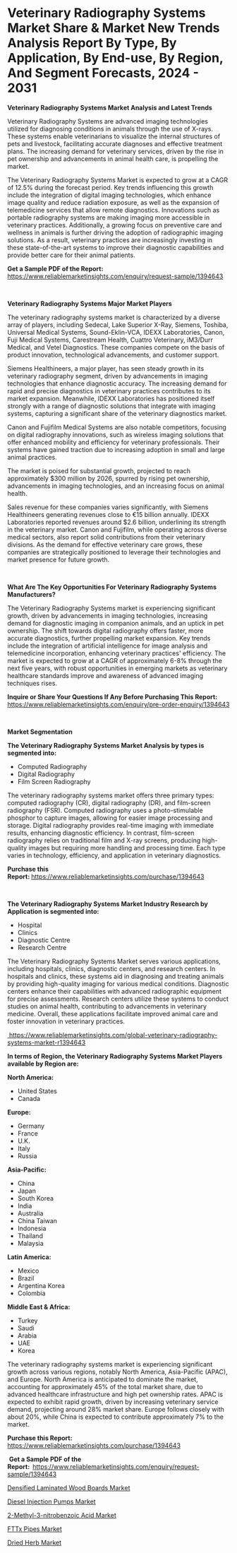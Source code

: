 <p><h1>Veterinary Radiography Systems Market Share & Market New Trends Analysis Report By Type, By Application, By End-use, By Region, And Segment Forecasts, 2024 - 2031</h1></p><p><strong>Veterinary Radiography Systems Market Analysis and Latest Trends</strong></p>
<p><p>Veterinary Radiography Systems are advanced imaging technologies utilized for diagnosing conditions in animals through the use of X-rays. These systems enable veterinarians to visualize the internal structures of pets and livestock, facilitating accurate diagnoses and effective treatment plans. The increasing demand for veterinary services, driven by the rise in pet ownership and advancements in animal health care, is propelling the market.</p><p>The Veterinary Radiography Systems Market is expected to grow at a CAGR of 12.5% during the forecast period. Key trends influencing this growth include the integration of digital imaging technologies, which enhance image quality and reduce radiation exposure, as well as the expansion of telemedicine services that allow remote diagnostics. Innovations such as portable radiography systems are making imaging more accessible in veterinary practices. Additionally, a growing focus on preventive care and wellness in animals is further driving the adoption of radiographic imaging solutions. As a result, veterinary practices are increasingly investing in these state-of-the-art systems to improve their diagnostic capabilities and provide better care for their animal patients.</p></p>
<p><strong>Get a Sample PDF of the Report:&nbsp;</strong> <a href="https://www.reliablemarketinsights.com/enquiry/request-sample/1394643">https://www.reliablemarketinsights.com/enquiry/request-sample/1394643</a></p>
<p>&nbsp;</p>
<p><strong>Veterinary Radiography Systems Major Market Players</strong></p>
<p><p>The veterinary radiography systems market is characterized by a diverse array of players, including Sedecal, Lake Superior X-Ray, Siemens, Toshiba, Universal Medical Systems, Sound-Eklin-VCA, IDEXX Laboratories, Canon, Fuji Medical Systems, Carestream Health, Cuattro Veterinary, iM3/Durr Medical, and Vetel Diagnostics. These companies compete on the basis of product innovation, technological advancements, and customer support.</p><p>Siemens Healthineers, a major player, has seen steady growth in its veterinary radiography segment, driven by advancements in imaging technologies that enhance diagnostic accuracy. The increasing demand for rapid and precise diagnostics in veterinary practices contributes to its market expansion. Meanwhile, IDEXX Laboratories has positioned itself strongly with a range of diagnostic solutions that integrate with imaging systems, capturing a significant share of the veterinary diagnostics market.</p><p>Canon and Fujifilm Medical Systems are also notable competitors, focusing on digital radiography innovations, such as wireless imaging solutions that offer enhanced mobility and efficiency for veterinary professionals. Their systems have gained traction due to increasing adoption in small and large animal practices.</p><p>The market is poised for substantial growth, projected to reach approximately $300 million by 2026, spurred by rising pet ownership, advancements in imaging technologies, and an increasing focus on animal health. </p><p>Sales revenue for these companies varies significantly, with Siemens Healthineers generating revenues close to €15 billion annually. IDEXX Laboratories reported revenues around $2.6 billion, underlining its strength in the veterinary market. Canon and Fujifilm, while operating across diverse medical sectors, also report solid contributions from their veterinary divisions. As the demand for effective veterinary care grows, these companies are strategically positioned to leverage their technologies and market presence for future growth.</p></p>
<p>&nbsp;</p>
<p><strong>What Are The Key Opportunities For Veterinary Radiography Systems Manufacturers?</strong></p>
<p><p>The Veterinary Radiography Systems market is experiencing significant growth, driven by advancements in imaging technologies, increasing demand for diagnostic imaging in companion animals, and an uptick in pet ownership. The shift towards digital radiography offers faster, more accurate diagnostics, further propelling market expansion. Key trends include the integration of artificial intelligence for image analysis and telemedicine incorporation, enhancing veterinary practices' efficiency. The market is expected to grow at a CAGR of approximately 6-8% through the next five years, with robust opportunities in emerging markets as veterinary healthcare standards improve and awareness of advanced imaging techniques rises.</p></p>
<p><strong>Inquire or Share Your Questions If Any Before Purchasing This Report:</strong> <a href="https://www.reliablemarketinsights.com/enquiry/pre-order-enquiry/1394643">https://www.reliablemarketinsights.com/enquiry/pre-order-enquiry/1394643</a></p>
<p>&nbsp;</p>
<p><strong>Market Segmentation</strong></p>
<p><strong>The Veterinary Radiography Systems Market Analysis by types is segmented into:</strong></p>
<p><ul><li>Computed Radiography</li><li>Digital Radiography</li><li>Film Screen Radiography</li></ul></p>
<p><p>The veterinary radiography systems market offers three primary types: computed radiography (CR), digital radiography (DR), and film-screen radiography (FSR). Computed radiography uses a photo-stimulable phosphor to capture images, allowing for easier image processing and storage. Digital radiography provides real-time imaging with immediate results, enhancing diagnostic efficiency. In contrast, film-screen radiography relies on traditional film and X-ray screens, producing high-quality images but requiring more handling and processing time. Each type varies in technology, efficiency, and application in veterinary diagnostics.</p></p>
<p><strong>Purchase this Report:&nbsp;</strong><a href="https://www.reliablemarketinsights.com/purchase/1394643">https://www.reliablemarketinsights.com/purchase/1394643</a></p>
<p>&nbsp;</p>
<p><strong>The Veterinary Radiography Systems Market Industry Research by Application is segmented into:</strong></p>
<p><ul><li>Hospital</li><li>Clinics</li><li>Diagnostic Centre</li><li>Research Centre</li></ul></p>
<p><p>The Veterinary Radiography Systems Market serves various applications, including hospitals, clinics, diagnostic centers, and research centers. In hospitals and clinics, these systems aid in diagnosing and treating animals by providing high-quality imaging for various medical conditions. Diagnostic centers enhance their capabilities with advanced radiographic equipment for precise assessments. Research centers utilize these systems to conduct studies on animal health, contributing to advancements in veterinary medicine. Overall, these applications facilitate improved animal care and foster innovation in veterinary practices.</p></p>
<p><a href="https://www.reliablemarketinsights.com/global-veterinary-radiography-systems-market-r1394643">&nbsp;https://www.reliablemarketinsights.com/global-veterinary-radiography-systems-market-r1394643</a></p>
<p><strong>In terms of Region, the Veterinary Radiography Systems Market Players available by Region are:</strong></p>
<p>
    <p> <strong> North America: </strong>
        <ul>
            <li>United States</li>
            <li>Canada</li>
        </ul>
        </p> 
    <p> <strong> Europe: </strong>
        <ul>
            <li>Germany</li>
            <li>France</li>
            <li>U.K.</li>
            <li>Italy</li>
            <li>Russia</li>
        </ul>
        </p> 
    <p> <strong> Asia-Pacific: </strong>
        <ul>
            <li>China</li>
            <li>Japan</li>
            <li>South Korea</li>
            <li>India</li>
            <li>Australia</li>
            <li>China Taiwan</li>
            <li>Indonesia</li>
            <li>Thailand</li>
            <li>Malaysia</li>
        </ul>
        </p> 
    <p> <strong> Latin America: </strong>
        <ul>
            <li>Mexico</li>
            <li>Brazil</li>
            <li>Argentina Korea</li>
            <li>Colombia</li>
        </ul>
        </p> 
    <p> <strong> Middle East & Africa: </strong>
        <ul>
            <li>Turkey</li>
            <li>Saudi</li>
            <li>Arabia</li>
            <li>UAE</li>
            <li>Korea</li>
        </ul>
    </p>
    </p>
<p><p>The veterinary radiography systems market is experiencing significant growth across various regions, notably North America, Asia-Pacific (APAC), and Europe. North America is anticipated to dominate the market, accounting for approximately 45% of the total market share, due to advanced healthcare infrastructure and high pet ownership rates. APAC is expected to exhibit rapid growth, driven by increasing veterinary service demand, projecting around 28% market share. Europe follows closely with about 20%, while China is expected to contribute approximately 7% to the market.</p></p>
<p><strong>Purchase this Report: </strong><a href="https://www.reliablemarketinsights.com/purchase/1394643">https://www.reliablemarketinsights.com/purchase/1394643</a></p>
<p>&nbsp;<strong>Get a Sample PDF of the Report:&nbsp;&nbsp;</strong><a href="https://www.reliablemarketinsights.com/enquiry/request-sample/1394643">https://www.reliablemarketinsights.com/enquiry/request-sample/1394643</a></p>
<p><strong></strong></p>
<p><p><a href="https://www.linkedin.com/pulse/global-densified-laminated-wood-boards-market-trends-insights-9pdrf?trackingId=xtBiFpCuR%2BeeoNpbU68mIQ%3D%3D">Densified Laminated Wood Boards Market</a></p><p><a href="https://www.linkedin.com/pulse/emerging-opportunities-challenges-global-diesel-injection-pumps-nadze?trackingId=9%2BQYuZwkT7%2BFNK2CUr1rzQ%3D%3D">Diesel Injection Pumps Market</a></p><p><a href="https://issuu.com/reportprime-2/docs/2-methyl-3-nitrobenzoic-acid-market_b835e01222bac0">2-Methyl-3-nitrobenzoic Acid Market</a></p><p><a href="https://issuu.com/reportprime-2/docs/fttx-pipes-market-size-2030.pptx_f3d0e38a285776">FTTx Pipes Market</a></p><p><a href="https://www.linkedin.com/pulse/dried-herb-market2024-2031-industry-insights-investment-2jkqe?trackingId=TyxLhVNtRyyJdqRXeml4uA%3D%3D">Dried Herb Market</a></p></p>